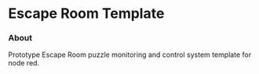 Escape Room Template
=================

### About

Prototype Escape Room puzzle monitoring and control system template for node red.

